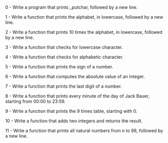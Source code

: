 0 - Write a program that prints _putchar, followed by a new line.                                                                
                                                                                                                                 
1 - Write a function that prints the alphabet, in lowercase, followed by a new line.                                             
                                                                                                                                 
2 - Write a function that prints 10 times the alphabet, in lowercase, followed by a new line.                                    
                                                                                                                                 
3 - Write a function that checks for lowercase character.                                                                        
                                                                                                                                 
4 - Write a function that checks for alphabetic character.                                                                       
                                                                                                                                 
5 - Write a function that prints the sign of a number.     

6 - Write a function that computes the absolute value of an integer.

7 - Write a function that prints the last digit of a number.

8 - Write a function that prints every minute of the day of Jack Bauer, starting from 00:00 to 23:59.

9 - Write a function that prints the 9 times table, starting with 0.

10 - Write a function that adds two integers and returns the result.

11 - Write a function that prints all natural numbers from n to 98, followed by a new line.

